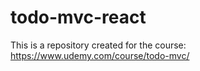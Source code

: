 # todo-mvc-react

This is a repository created for the course: https://www.udemy.com/course/todo-mvc/
